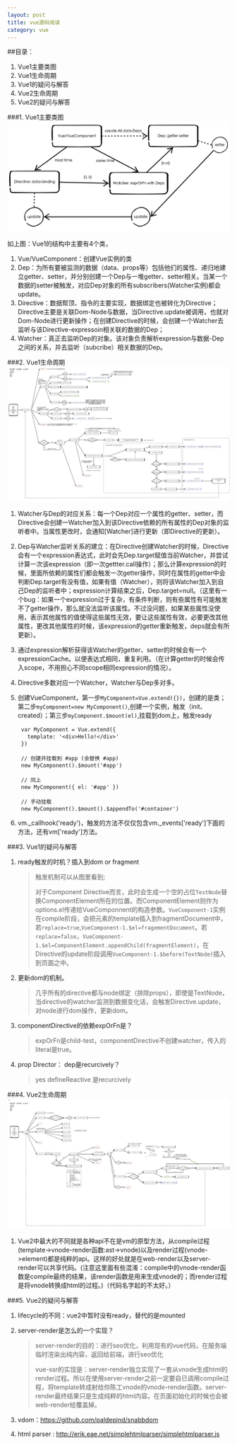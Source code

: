 ```yaml
---
layout: post
title: vue源码阅读
category: vue
---
```


##目录：
1. Vue1主要类图
2. Vue1生命周期
3. Vue1的疑问与解答
4. Vue2生命周期
5. Vue2的疑问与解答
<!--break-->

###1. Vue1主要类图
![classStature](/images/vue/class.png)

如上图：Vue1的结构中主要有4个类，	

1. Vue/VueComponent：创建Vue实例的类
2. Dep：为所有要被监测的数据（data、props等）包括他们的属性、递归地建立getter、setter，并分别创建一个Dep与一堆getter、setter相关。当某一个数据的setter被触发，对应Dep对象的所有subscribers(Watcher实例)都会update。
3. Directive：数据帮顶、指令的主要实现，数据绑定也被转化为Directive；Directive主要是关联Dom-Node与数据，当Directive.update被调用，也就对Dom-Node进行更新操作；在创建Directive的时候，会创建一个Watcher去监听与该Directive-expressoin相关联的数据的Dep；
4. Watcher：真正去监听Dep的对象。该对象负责解析expression与数据-Dep之间的关系，并去监听（subcribe）相关数据的Dep。

###2. Vue1生命周期
![lifecycleStracture](/images/vue/lifecycle.png)


1. Watcher与Dep的对应关系：每一个Dep对应一个属性的getter、setter，而Directive会创建一Watcher加入到该Directive依赖的所有属性的Dep对象的监听者中。当属性更改时，会通知[Watcher]进行更新（即Directive的更新）。
2. Dep与Watcher监听关系的建立：在Directive创建Watcher的时候，Directive会有一个expression表达式，此时会先Dep.target赋值当前Watcher，并尝试计算一次该expression（即一次gettter.call操作）；那么计算expression的时候，里面所依赖的属性们都会触发一次getter操作，同时在属性的getter中会判断Dep.target有没有值，如果有值（Watcher），则将该Watcher加入到自己Dep的监听者中；expression计算结束之后，Dep.target=null。（这里有一个bug：如果一个expression过于复杂，有条件判断，则有些属性有可能触发不了getter操作，那么就没法监听该属性。不过没问题，如果某些属性没使用，表示其他属性的值使得这些属性无效，要让这些属性有效，必要更改其他属性，更改其他属性的时候，该expression的getter重新触发，deps就会有所更新）。
3. 通过expression解析获得该Watcher的getter、setter的时候会有一个expressionCache。以便表达式相同，重复利用。（在计算getter的时候会传入scope，不用担心不同scope相同expression的情况）。
4. Directive多数对应一个Watcher，Watcher与Dep多对多。
5. 创建VueComponent，第一步`MyComponent=Vue.extend({})`，创建的是类；第二步`myComponent=new MyComponent()`,创建一个实例，触发（init、created）；第三步`myComponent.$mount(el)`,挂载到dom上，触发ready

		var MyComponent = Vue.extend({
		  template: '<div>Hello!</div>'
		})

		// 创建并挂载到 #app (会替换 #app)
		new MyComponent().$mount('#app')

		// 同上
		new MyComponent({ el: '#app' })

		// 手动挂载
		new MyComponent().$mount().$appendTo('#container')

6. vm._callhook('ready')，触发的方法不仅仅包含vm._events['ready']下面的方法，还有vm['ready']方法。


###3. Vue1的疑问与解答
1. ready触发的时机？插入到dom or fragment 

	> 触发机制可以从图里看到;
	>
	> 对于Component Directive而言，此时会生成一个空的占位`TextNode`替换ComponentElement所在的位置。而ComponentElement则作为options.el传递给VueComponnent的构造参数。`VueComponent-1`实例在compile阶段，会把元素的template插入到fragmentDocument中，若`replace=true`,`VueComponent-1.$el=fragementDocument`。若`replace=false`，`VueComponent-1.$el=ComponentElement.appendChild(fragmentElement)`，在Directive的update阶段调用`VueComponent-1.$before(TextNode)`插入到页面之中。

2. 更新dom的机制。
	
	> 几乎所有的directive都与node绑定（排除props），即使是TextNode，当directive的watcher监测到数据变化话，会触发Directive.update，对node进行dom操作，更新dom。

3. componentDirective的依赖expOrFn是？

	> expOrFn是child-test，componentDirective不创建watcher，传入的literal是true。

4. prop Director： dep是recurcively？ 
	
	> yes defineReactive 是recurcively


###4. Vue2生命周期
![vue2-lifecycle](/images/vue/vue2.jpg)

1. Vue2中最大的不同就是各种api不在是vm的原型方法，从compile过程(template->vnode-render函数:ast->vnode)以及render过程(vnode->element)都是纯粹的api。这样的好处就是在web-render以及server-render可以共享代码。(注意这里面有些混淆：compile中的vnode-render函数是compile最终的结果，该render函数是用来生成vnode的；而render过程是将vnode转换成html的过程。)（代码名字起的不太好。）

###5. Vue2的疑问与解答
1. lifecycle的不同：vue2中暂时没有ready，替代的是mounted
2. server-render是怎么的一个实现？

	> server-render的目的：进行seo优化，利用现有的vue代码，在服务端临时渲染出纯内容，返回给前端，进行seo优化
	>
	> vue-ssr的实现是：server-render独立实现了一套从vnode生成html的render过程。所以在使用server-render之前一定要自已调用compile过程，将template转成射给你陈工vnode的vnode-render函数。server-render最终结果只是生成纯粹的html内容。在页面初始化的时候也会被web-render给覆盖掉。

3. vdom：<https://github.com/paldepind/snabbdom>
4. html parser : <http://erik.eae.net/simplehtmlparser/simplehtmlparser.js>